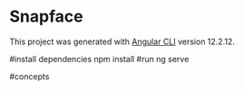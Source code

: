 # Snapface

This project was generated with [Angular CLI](https://github.com/angular/angular-cli) version 12.2.12.

#install dependencies
npm install
#run 
ng serve

#concepts
 
